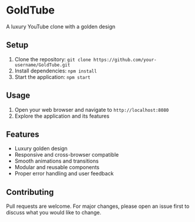 # GoldTube
A luxury YouTube clone with a golden design

## Setup
1. Clone the repository: `git clone https://github.com/your-username/GoldTube.git`
2. Install dependencies: `npm install`
3. Start the application: `npm start`

## Usage
1. Open your web browser and navigate to `http://localhost:8080`
2. Explore the application and its features

## Features
* Luxury golden design
* Responsive and cross-browser compatible
* Smooth animations and transitions
* Modular and reusable components
* Proper error handling and user feedback

## Contributing
Pull requests are welcome. For major changes, please open an issue first to discuss what you would like to change.